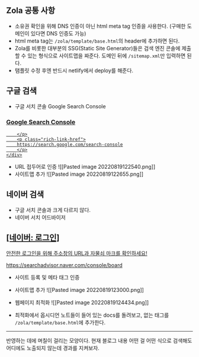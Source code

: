 Zola 공통 사항
---
- 소유권 확인을 위해 DNS 인증이 아닌 html meta tag 인증을 사용한다. (구매한 도메인이 있다면 DNS 인증도 가능)
- html meta tag는 `/zola/template/base.html`의 header에 추가하면 된다.
- Zola를 비롯한 대부분의 SSG(Static Site Generator)들은 검색 엔진 콘솔에 제출할 수 있는 형식으로 사이트맵을 짜준다. 도메인 뒤에 `/sitemap.xml`만 입력하면 된다.
- 탬플릿 수정 후엔 반드시 netlify에서 deploy를 해준다.


구글 검색
---
- 구글 서치 콘솔 Google Search Console
<div class="rich-link-card-container"><a class="rich-link-card" href="https://search.google.com/search-console" target="_blank">
	<div class="rich-link-image-container">
		<div class="rich-link-image" style="background-image: url('https://ssl.gstatic.com/search-console/scfe/search_console-128.png')">
	</div>
	</div>
	<div class="rich-link-card-text">
		<h3 class="rich-link-card-title">Google Search Console</h3>
		<p class="rich-link-card-description">
		
		</p>
		<p class="rich-link-href">
		https://search.google.com/search-console
		</p>
	</div>
</a></div>

- URL 접두어로 인증
![[Pasted image 20220819122540.png]]
- 사이트맵 추가
![[Pasted image 20220819122655.png]]


    
네이버 검색
---
- 구글 서치 콘솔과 크게 다르지 않다.
- 네이버 서치 어드바이저 
<div class="rich-link-card-container"><a class="rich-link-card" href="https://searchadvisor.naver.com/console/board" target="_blank">
	<div class="rich-link-image-container">
		<div class="rich-link-image" style="background-image: url('https://ssl.pstatic.net/sstatic/search/common/og_v3.png')">
	</div>
	</div>
	<div class="rich-link-card-text">
		<h2 class="rich-link-card-title">[네이버: 로그인]</h2>
		<p class="rich-link-card-description">
		안전한 로그인을 위해 주소창의 URL과 자물쇠 마크를 확인하세요!
		</p>
		<p class="rich-link-href">
		https://searchadvisor.naver.com/console/board
		</p>
	</div>
</a></div>

- 사이트 등록 및 메타 태그 인증
- 사이트맵 추가
 ![[Pasted image 20220819123000.png]]

- 웹페이지 최적화
![[Pasted image 20220819124434.png]]

- 최적화에서 옵시디언 노트들이 들어 있는 docs를 돌려보고, 없는 태그를 `/zola/template/base.html`에 추가한다.



---

   
   반영하는 데에 며칠이 걸리는 모양이다.
현재 블로그 내용 어떤 걸 어떤 식으로 검색해도 어디에도 노출되지 않는데 경과를 지켜보자.

